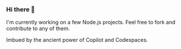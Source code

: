 ### Hi there 👋

I'm currently working on a few Node.js projects. Feel free to fork and contribute to any of them.

Imbued by the ancient power of Copilot and Codespaces.
